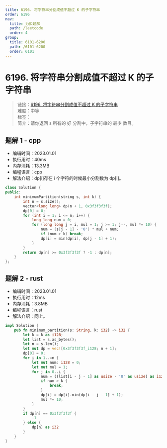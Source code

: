 ```yaml
---
title: 6196. 将字符串分割成值不超过 K 的子字符串
order: 6196
nav:
  title: 力扣题解
  path: /leetcode
  order: 4
group:
  title: 6101-6200
  path: /6101-6200
  order: 6101
---
```


# 6196. 将字符串分割成值不超过 K 的子字符串

> 链接：[6196. 将字符串分割成值不超过 K 的子字符串](https://leetcode.cn/problems/partition-string-into-substrings-with-values-at-most-k/)  
> 难度：中等  
> 标签：  
> 简介：请你返回 s 所有的 好 分割中，子字符串的 最少 数目。

## 题解 1 - cpp

- 编辑时间：2023.01.01
- 执行用时：40ms
- 内存消耗：13.3MB
- 编程语言：cpp
- 解法介绍：dp[i]存在 i 个字符的时候最小分割数为 dp[i]。

```cpp
class Solution {
public:
    int minimumPartition(string s, int k) {
        int n = s.size();
        vector<long long> dp(n + 1, 0x3f3f3f3f);
        dp[0] = 0;
        for (int i = 1; i <= n; i++) {
            long long num = 0;
            for (long long j = i, mul = 1; j >= 1; j--, mul *= 10) {
                num = (s[j - 1] - '0') * mul + num;
                if (num > k) break;
                dp[i] = min(dp[i], dp[j - 1] + 1);
            }
        }
        return dp[n] >= 0x3f3f3f3f ? -1 : dp[n];
    }
};
```

## 题解 2 - rust

- 编辑时间：2023.01.01
- 执行用时：12ms
- 内存消耗：3.8MB
- 编程语言：rust
- 解法介绍：同上。

```rust
impl Solution {
    pub fn minimum_partition(s: String, k: i32) -> i32 {
        let k = k as i128;
        let list = s.as_bytes();
        let n = s.len();
        let mut dp = vec![0x3f3f3f3f_i128; n + 1];
        dp[0] = 0;
        for i in 1..=n {
            let mut num: i128 = 0;
            let mut mul = 1;
            for j in 0..i {
                num = ((list[i - j - 1] as usize - '0' as usize) as i128) * mul + num;
                if num > k {
                    break;
                }
                dp[i] = dp[i].min(dp[i - j - 1] + 1);
                mul *= 10;
            }
        }
        if dp[n] == 0x3f3f3f3f {
            -1
        } else {
            dp[n] as i32
        }
    }
}
```

